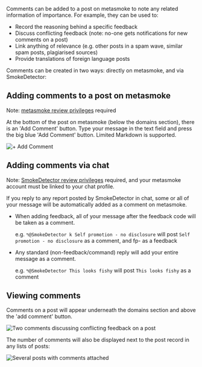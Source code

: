 Comments can be added to a post on metasmoke to note any related information of importance. For example, they can be used to:

* Record the reasoning behind a specific feedback
* Discuss conflicting feedback (note: no-one gets notifications for new comments on a post)
* Link anything of relevance (e.g. other posts in a spam wave, similar spam posts, plagiarised sources)
* Provide translations of foreign language posts

Comments can be created in two ways: directly on metasmoke, and via SmokeDetector:

## Adding comments to a post on metasmoke

Note: [metasmoke review privileges](https://charcoal-se.org/smokey/Privileges#reviewer-ms) required

At the bottom of the post on metasmoke (below the domains section), there is an 'Add Comment' button. Type your message in the text field and press the big blue 'Add Comment' button. Limited Markdown is supported.

![+ Add Comment](https://i.stack.imgur.com/v6YUB.png)

## Adding comments via chat

Note: [SmokeDetector review privileges](https://charcoal-se.org/smokey/Privileges#smokedetector-privileges-sd) required, and your metasmoke account must be linked to your chat profile.

If you reply to any report posted by SmokeDetector in chat, some or all of your message will be automatically added as a comment on metasmoke.

* When adding feedback, all of your message after the feedback code will be taken as a comment.

  e.g. `↰@SmokeDetector k Self promotion - no disclosure` will post `Self promotion - no disclosure` as a comment, and fp- as a feedback

* Any standard (non-feedback/command) reply will add your entire message as a comment.

  e.g. `↰@SmokeDetector This looks fishy` will post `This looks fishy` as a comment

## Viewing comments

Comments on a post will appear underneath the domains section and above the 'add comment' button.

![Two comments discussing conflicting feedback on a post](https://i.stack.imgur.com/NzR1f.png)

The number of comments will also be displayed next to the post record in any lists of posts:

![Several posts with comments attached](https://i.stack.imgur.com/1DYQp.png)